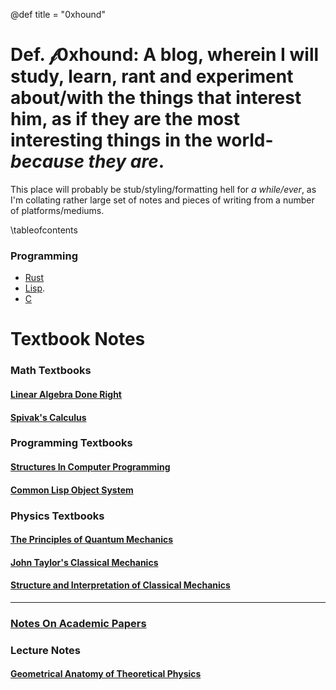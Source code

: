 @def title = "0xhound"

# Def. $\mathcal{f}$0xhound: A blog, wherein I will study, learn, rant and experiment about/with the things that interest him, as if they are the most interesting things in the world- _because they are_.

This place will probably be stub/styling/formatting hell for *a while/ever*, as I'm collating rather large set of notes and pieces of writing from a number of platforms/mediums.

\tableofcontents <!-- you can use \toc as well -->


### Programming 
- [Rust](/tag/rust/)
- [Lisp](/tag/lisp).
- [C](/tag/C)

# Textbook Notes

### Math Textbooks

#### [Linear Algebra Done Right](/textbook-notes/math-textbooks/linear-algebra-done-right/contents/)
#### [Spivak's Calculus](/textbook-notes/math-textbooks/spivak-calculus/contents/)

### Programming Textbooks
#### [Structures In Computer Programming](/textbook-notes/programming-textbooks/structures-in-computer-programming/)

#### [Common Lisp Object System](/textbook-notes/programming-textbooks/clos/contents/)

### Physics Textbooks
#### [The Principles of Quantum Mechanics](/textbook-notes/physics-textbooks/the-principles-of-qm/contents/)

#### [John Taylor's Classical Mechanics](/textbook-notes/physics-textbooks/john-taylor-cm/contents/)

#### [Structure and Interpretation of Classical Mechanics](/textbook-notes/physics-textbooks/structures-in-classical-mechanics/lagrangian-mechanics/)
---

### [Notes On Academic Papers](/notes-on-academic-papers/content/)
### Lecture Notes

#### [Geometrical Anatomy of Theoretical Physics](/geometrical-anatomy-of-theoretical-physics/contents/)
